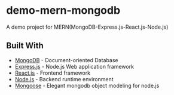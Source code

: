 # demo-mern-mongodb
A demo project for MERN(MongoDB-Express.js-React.js-Node.js)

## Built With

* [MongoDB](https://www.mongodb.com/) - Document-oriented Database
* [Express.js](https://expressjs.com/) - Node.js Web application framework
* [React.js](https://reactjs.org/) - Frontend framework
* [Node.js](https://nodejs.org/en/) - Backend runtime environment
* [Mongoose](https://mongoosejs.com) - Elegant mongodb object modeling for node.js